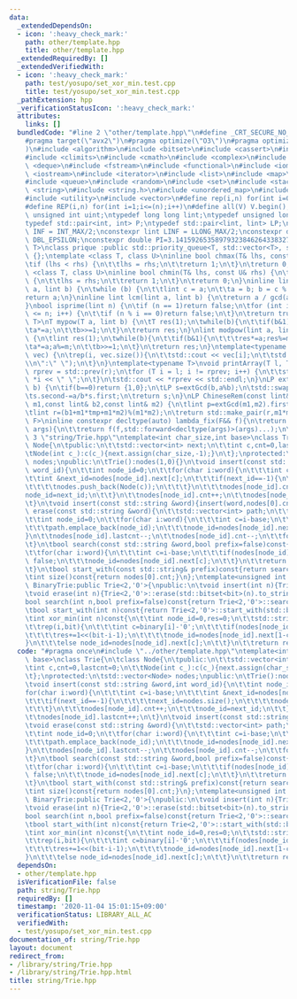 ```yaml
---
data:
  _extendedDependsOn:
  - icon: ':heavy_check_mark:'
    path: other/template.hpp
    title: other/template.hpp
  _extendedRequiredBy: []
  _extendedVerifiedWith:
  - icon: ':heavy_check_mark:'
    path: test/yosupo/set_xor_min.test.cpp
    title: test/yosupo/set_xor_min.test.cpp
  _pathExtension: hpp
  _verificationStatusIcon: ':heavy_check_mark:'
  attributes:
    links: []
  bundledCode: "#line 2 \"other/template.hpp\"\n#define _CRT_SECURE_NO_WARNINGS\n\
    #pragma target(\"avx2\")\n#pragma optimize(\"O3\")\n#pragma optimize(\"unroll-loops\"\
    )\n#include <algorithm>\n#include <bitset>\n#include <cassert>\n#include <cfloat>\n\
    #include <climits>\n#include <cmath>\n#include <complex>\n#include <ctime>\n#include\
    \ <deque>\n#include <fstream>\n#include <functional>\n#include <iomanip>\n#include\
    \ <iostream>\n#include <iterator>\n#include <list>\n#include <map>\n#include <memory>\n\
    #include <queue>\n#include <random>\n#include <set>\n#include <stack>\n#include\
    \ <string>\n#include <string.h>\n#include <unordered_map>\n#include <unordered_set>\n\
    #include <utility>\n#include <vector>\n#define rep(i,n) for(int i=0;i<(n);i++)\n\
    #define REP(i,n) for(int i=1;i<=(n);i++)\n#define all(V) V.begin(),V.end()\ntypedef\
    \ unsigned int uint;\ntypedef long long lint;\ntypedef unsigned long long ulint;\n\
    typedef std::pair<int, int> P;\ntypedef std::pair<lint, lint> LP;\nconstexpr int\
    \ INF = INT_MAX/2;\nconstexpr lint LINF = LLONG_MAX/2;\nconstexpr double eps =\
    \ DBL_EPSILON;\nconstexpr double PI=3.141592653589793238462643383279;\ntemplate<class\
    \ T>\nclass prique :public std::priority_queue<T, std::vector<T>, std::greater<T>>\
    \ {};\ntemplate <class T, class U>\ninline bool chmax(T& lhs, const U& rhs) {\n\
    \tif (lhs < rhs) {\n\t\tlhs = rhs;\n\t\treturn 1;\n\t}\n\treturn 0;\n}\ntemplate\
    \ <class T, class U>\ninline bool chmin(T& lhs, const U& rhs) {\n\tif (lhs > rhs)\
    \ {\n\t\tlhs = rhs;\n\t\treturn 1;\n\t}\n\treturn 0;\n}\ninline lint gcd(lint\
    \ a, lint b) {\n\twhile (b) {\n\t\tlint c = a;\n\t\ta = b; b = c % b;\n\t}\n\t\
    return a;\n}\ninline lint lcm(lint a, lint b) {\n\treturn a / gcd(a, b) * b;\n\
    }\nbool isprime(lint n) {\n\tif (n == 1)return false;\n\tfor (int i = 2; i * i\
    \ <= n; i++) {\n\t\tif (n % i == 0)return false;\n\t}\n\treturn true;\n}\ntemplate<typename\
    \ T>\nT mypow(T a, lint b) {\n\tT res(1);\n\twhile(b){\n\t\tif(b&1)res*=a;\n\t\
    \ta*=a;\n\t\tb>>=1;\n\t}\n\treturn res;\n}\nlint modpow(lint a, lint b, lint m)\
    \ {\n\tlint res(1);\n\twhile(b){\n\t\tif(b&1){\n\t\t\tres*=a;res%=m;\n\t\t}\n\t\
    \ta*=a;a%=m;\n\t\tb>>=1;\n\t}\n\treturn res;\n}\ntemplate<typename T>\nvoid printArray(std::vector<T>&\
    \ vec) {\n\trep(i, vec.size()){\n\t\tstd::cout << vec[i];\n\t\tstd::cout<<(i==(int)vec.size()-1?\"\
    \\n\":\" \");\n\t}\n}\ntemplate<typename T>\nvoid printArray(T l, T r) {\n\tT\
    \ rprev = std::prev(r);\n\tfor (T i = l; i != rprev; i++) {\n\t\tstd::cout <<\
    \ *i << \" \";\n\t}\n\tstd::cout << *rprev << std::endl;\n}\nLP extGcd(lint a,lint\
    \ b) {\n\tif(b==0)return {1,0};\n\tLP s=extGcd(b,a%b);\n\tstd::swap(s.first,s.second);\n\
    \ts.second-=a/b*s.first;\n\treturn s;\n}\nLP ChineseRem(const lint& b1,const lint&\
    \ m1,const lint& b2,const lint& m2) {\n\tlint p=extGcd(m1,m2).first;\n\tlint tmp=(b2-b1)*p%m2;\n\
    \tlint r=(b1+m1*tmp+m1*m2)%(m1*m2);\n\treturn std::make_pair(r,m1*m2);\n}\ntemplate<typename\
    \ F>\ninline constexpr decltype(auto) lambda_fix(F&& f){\n\treturn [f=std::forward<F>(f)](auto&&...\
    \ args){\n\t\treturn f(f,std::forward<decltype(args)>(args)...);\n\t};\n}\n#line\
    \ 3 \"string/Trie.hpp\"\ntemplate<int char_size,int base>\nclass Trie{\n\tclass\
    \ Node{\n\tpublic:\n\t\tstd::vector<int> next;\n\t\tint c,cnt=0,lastcnt=0;\n\t\
    \tNode(int c_):c(c_){next.assign(char_size,-1);}\n\t};\nprotected:\n\tstd::vector<Node>\
    \ nodes;\npublic:\n\tTrie():nodes(1,0){}\n\tvoid insert(const std::string &word,int\
    \ word_id){\n\t\tint node_id=0;\n\t\tfor(char i:word){\n\t\t\tint c=i-base;\n\t\
    \t\tint &next_id=nodes[node_id].next[c];\n\t\t\tif(next_id==-1){\n\t\t\t\tnext_id=nodes.size();\n\
    \t\t\t\tnodes.push_back(Node(c));\n\t\t\t}\n\t\t\tnodes[node_id].cnt++;\n\t\t\t\
    node_id=next_id;\n\t\t}\n\t\tnodes[node_id].cnt++;\n\t\tnodes[node_id].lastcnt++;\n\
    \t}\n\tvoid insert(const std::string &word){insert(word,nodes[0].cnt);}\n\tvoid\
    \ erase(const std::string &word){\n\t\tstd::vector<int> path;\n\t\tpath.reserve(word.size());\n\
    \t\tint node_id=0;\n\t\tfor(char i:word){\n\t\t\tint c=i-base;\n\t\t\tif(nodes[node_id].next[c]==-1||nodes[node_id].cnt==0)return;\n\
    \t\t\tpath.emplace_back(node_id);\n\t\t\tnode_id=nodes[node_id].next[c];\n\t\t\
    }\n\t\tnodes[node_id].lastcnt--;\n\t\tnodes[node_id].cnt--;\n\t\tfor(int i:path)nodes[i].cnt--;\n\
    \t}\n\tbool search(const std::string &word,bool prefix=false)const{\n\t\tint node_id=0;\n\
    \t\tfor(char i:word){\n\t\t\tint c=i-base;\n\t\t\tif(nodes[node_id].next[c]==-1||nodes[node_id].cnt==0)return\
    \ false;\n\t\t\tnode_id=nodes[node_id].next[c];\n\t\t}\n\t\treturn prefix||nodes[node_id].lastcnt;\n\
    \t}\n\tbool start_with(const std::string& prefix)const{return search(prefix,true);}\n\
    \tint size()const{return nodes[0].cnt;}\n};\ntemplate<unsigned int bit>\nclass\
    \ BinaryTrie:public Trie<2,'0'>{\npublic:\n\tvoid insert(int n){Trie<2,'0'>::insert(std::bitset<bit>(n).to_string());}\n\
    \tvoid erase(int n){Trie<2,'0'>::erase(std::bitset<bit>(n).to_string());}\n\t\
    bool search(int n,bool prefix=false)const{return Trie<2,'0'>::search(std::bitset<bit>(n).to_string());}\n\
    \tbool start_with(int n)const{return Trie<2,'0'>::start_with(std::bitset<bit>(n).to_string());}\n\
    \tint xor_min(int n)const{\n\t\tint node_id=0,res=0;\n\t\tstd::string binary=std::bitset<bit>(n).to_string();\n\
    \t\trep(i,bit){\n\t\t\tint c=binary[i]-'0';\n\t\t\tif(nodes[node_id].next[c]==-1||nodes[nodes[node_id].next[c]].cnt==0){\n\
    \t\t\t\tres+=1<<(bit-i-1);\n\t\t\t\tnode_id=nodes[node_id].next[1-c];\n\t\t\t\
    }\n\t\t\telse node_id=nodes[node_id].next[c];\n\t\t}\n\t\treturn res;\n\t}\n};\n"
  code: "#pragma once\n#include \"../other/template.hpp\"\ntemplate<int char_size,int\
    \ base>\nclass Trie{\n\tclass Node{\n\tpublic:\n\t\tstd::vector<int> next;\n\t\
    \tint c,cnt=0,lastcnt=0;\n\t\tNode(int c_):c(c_){next.assign(char_size,-1);}\n\
    \t};\nprotected:\n\tstd::vector<Node> nodes;\npublic:\n\tTrie():nodes(1,0){}\n\
    \tvoid insert(const std::string &word,int word_id){\n\t\tint node_id=0;\n\t\t\
    for(char i:word){\n\t\t\tint c=i-base;\n\t\t\tint &next_id=nodes[node_id].next[c];\n\
    \t\t\tif(next_id==-1){\n\t\t\t\tnext_id=nodes.size();\n\t\t\t\tnodes.push_back(Node(c));\n\
    \t\t\t}\n\t\t\tnodes[node_id].cnt++;\n\t\t\tnode_id=next_id;\n\t\t}\n\t\tnodes[node_id].cnt++;\n\
    \t\tnodes[node_id].lastcnt++;\n\t}\n\tvoid insert(const std::string &word){insert(word,nodes[0].cnt);}\n\
    \tvoid erase(const std::string &word){\n\t\tstd::vector<int> path;\n\t\tpath.reserve(word.size());\n\
    \t\tint node_id=0;\n\t\tfor(char i:word){\n\t\t\tint c=i-base;\n\t\t\tif(nodes[node_id].next[c]==-1||nodes[node_id].cnt==0)return;\n\
    \t\t\tpath.emplace_back(node_id);\n\t\t\tnode_id=nodes[node_id].next[c];\n\t\t\
    }\n\t\tnodes[node_id].lastcnt--;\n\t\tnodes[node_id].cnt--;\n\t\tfor(int i:path)nodes[i].cnt--;\n\
    \t}\n\tbool search(const std::string &word,bool prefix=false)const{\n\t\tint node_id=0;\n\
    \t\tfor(char i:word){\n\t\t\tint c=i-base;\n\t\t\tif(nodes[node_id].next[c]==-1||nodes[node_id].cnt==0)return\
    \ false;\n\t\t\tnode_id=nodes[node_id].next[c];\n\t\t}\n\t\treturn prefix||nodes[node_id].lastcnt;\n\
    \t}\n\tbool start_with(const std::string& prefix)const{return search(prefix,true);}\n\
    \tint size()const{return nodes[0].cnt;}\n};\ntemplate<unsigned int bit>\nclass\
    \ BinaryTrie:public Trie<2,'0'>{\npublic:\n\tvoid insert(int n){Trie<2,'0'>::insert(std::bitset<bit>(n).to_string());}\n\
    \tvoid erase(int n){Trie<2,'0'>::erase(std::bitset<bit>(n).to_string());}\n\t\
    bool search(int n,bool prefix=false)const{return Trie<2,'0'>::search(std::bitset<bit>(n).to_string());}\n\
    \tbool start_with(int n)const{return Trie<2,'0'>::start_with(std::bitset<bit>(n).to_string());}\n\
    \tint xor_min(int n)const{\n\t\tint node_id=0,res=0;\n\t\tstd::string binary=std::bitset<bit>(n).to_string();\n\
    \t\trep(i,bit){\n\t\t\tint c=binary[i]-'0';\n\t\t\tif(nodes[node_id].next[c]==-1||nodes[nodes[node_id].next[c]].cnt==0){\n\
    \t\t\t\tres+=1<<(bit-i-1);\n\t\t\t\tnode_id=nodes[node_id].next[1-c];\n\t\t\t\
    }\n\t\t\telse node_id=nodes[node_id].next[c];\n\t\t}\n\t\treturn res;\n\t}\n};"
  dependsOn:
  - other/template.hpp
  isVerificationFile: false
  path: string/Trie.hpp
  requiredBy: []
  timestamp: '2020-11-04 15:01:15+09:00'
  verificationStatus: LIBRARY_ALL_AC
  verifiedWith:
  - test/yosupo/set_xor_min.test.cpp
documentation_of: string/Trie.hpp
layout: document
redirect_from:
- /library/string/Trie.hpp
- /library/string/Trie.hpp.html
title: string/Trie.hpp
---
```

